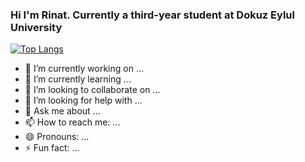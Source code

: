 ### Hi I'm Rinat. Currently a third-year student at Dokuz Eylul University

[![Top Langs](https://github-readme-stats.vercel.app/api/top-langs/?username=Rinat-Zhulfayev&layout=compact&theme=dracula)](https://github.com/anuraghazra/github-readme-stats)

- 🔭 I’m currently working on ...
- 🌱 I’m currently learning ...
- 👯 I’m looking to collaborate on ...
- 🤔 I’m looking for help with ...
- 💬 Ask me about ...
- 📫 How to reach me: ...
- 😄 Pronouns: ...
- ⚡ Fun fact: ...
